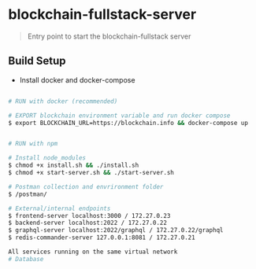 # blockchain-fullstack-server

> Entry point to start the blockchain-fullstack server

## Build Setup

- Install docker and docker-compose

``` bash

# RUN with docker (recommended)

# EXPORT blockchain environment variable and run docker compose
$ export BLOCKCHAIN_URL=https://blockchain.info && docker-compose up


# RUN with npm

# Install node_modules
$ chmod +x install.sh && ./install.sh
$ chmod +x start-server.sh && ./start-server.sh

# Postman collection and envrironment folder
$ /postman/

# External/internal endpoints
$ frontend-server localhost:3000 / 172.27.0.23
$ backend-server localhost:2022 / 172.27.0.22
$ graphql-server localhost:2022/graphql / 172.27.0.22/graphql
$ redis-commander-server 127.0.0.1:8081 / 172.27.0.21

All services running on the same virtual network
# Database


